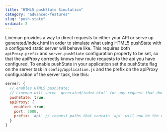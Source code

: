 ```yaml
---
title: "HTML5 pushState Simulation"
category: "advanced-features"
slug: "push-state"
ordinal: 2
---
```


Lineman provides a way to direct requests to either your API or serve up
generated/index.html in order to simulate what using HTML5 pushState with a
configured static server will behave like. This requires both `apiProxy.prefix`
and `server.pushState` configuration property to be set, so that the apiProxy
correctly knows how route requests to the api you have configured. To enable
pushState in your application set the pushState flag on the server task in
`config/application.js` and the prefix on the apiProxy configuration of the
server task, like this:

```javascript
server: {
  // enables HTML5 pushState;
  // Lineman will serve `generated/index.html` for any request that does not match the apiProxy.prefix
  pushState: true,
  apiProxy: {
    enabled: true,
    port: 3000,
    prefix: 'api' // request paths that contain 'api' will now be the only ones forwarded to the apiProxy
  }
}
```
